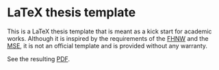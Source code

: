# LaTeX thesis template

This is a LaTeX thesis template that is meant as a kick start for academic works.
Although it is inspired by the requirements of the [FHNW](https://www.fhnw.ch/) and the [MSE](https://www.msengineering.ch/), it is not an official template and is provided without any warranty.

See the resulting [PDF](Thesis.pdf).
